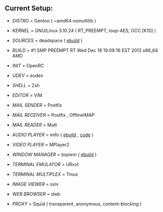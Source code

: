 Current Setup:
--------------


+ *DISTRO* = Gentoo ( ~amd64 nomultilib )

+ *KERNEL* = GNU/Linux 3.10.24 ( RT_PREEMPT, loop-AES, GCC [K10] )

+ *SOURCES* = deadspace ( [ebuild](https://github.com/milomouse/ebuilds/tree/master/sys-kernel/deadspace-sources) )

+ *BUILD* = #1 SMP PREEMPT RT Wed Dec 18 19:09:16 EST 2013 x86_64 AMD

+ *INIT* = OpenRC

+ *UDEV* = eudev

+ *SHELL* = Zsh

+ *EDITOR* = ViM

+ *MAIL SENDER* = Postfix

+ *MAIL RECEIVER* = Postfix , OfflineIMAP

+ *MAIL READER* = Mutt

+ *AUDIO PLAYER* = mifo ( [ebuild](https://github.com/milomouse/ebuilds/tree/master/media-sound/mifo) , [code](https://github.com/milomouse/mifo) )

+ *VIDEO PLAYER* = MPlayer2

+ *WINDOW MANAGER* = bspwm ( [ebuild](https://github.com/milomouse/ebuilds/tree/master/x11-wm/bspwm) )

+ *TERMINAL EMULATOR* = URxvt

+ *TERMINAL MULTIPLEX* = Tmux

+ *IMAGE VIEWER* = sxiv

+ *WEB BROWSER* = dwb

+ *PROXY* = Squid ( transparent, anonymous, content-blocking )

